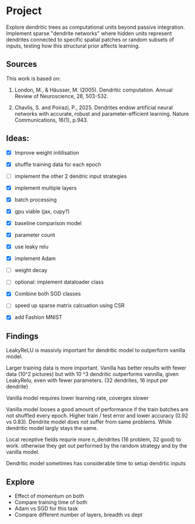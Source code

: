 # Project

Explore dendritic trees as computational units beyond passive integration.
Implement sparse "dendrite networks" where hidden units represent dendrites connected to
specific spatial patches or random subsets of inputs, testing how this structural prior affects
learning.

## Sources
This work is based on:

1. London, M., & Häusser, M. (2005). Dendritic computation. Annual Review of
Neuroscience, 28, 503-532.

2. Chavlis, S. and Poirazi, P., 2025. Dendrites endow artificial neural networks with
accurate, robust and parameter-efficient learning. Nature Communications, 16(1), p.943.



## Ideas:

- [x] Improve weight initilisation
- [x] shuffle training data for each epoch
- [ ] implement the other 2 dendric input strategies
- [x] implement multiple layers
- [x] batch processing
- [x] gpu viable (jax, cupy?)
- [x] baseline comparison model
- [x] parameter count 
- [x] use leaky relu
- [x] implement Adam
- [ ] weight decay
- [ ] optional: implement dataloader class
- [x] Combine both SGD classes
- [ ] speed up sparse matrix calcuation using CSR
- [x] add Fashion MNIST


## Findings

LeakyReLU is massivly important for dendritic model to outperform vanilla model.

Larger training data is more important. Vanilla has better results with fewer data (10^2 pictures) but with 10 ^3 dendritic outperforms vannilla, given LeakyRelu, even with fewer parameters. (32 dendrites, 16 input per dendrite)

Vanilla model requires lower learning rate, coverges slower

Vanilla model looses a good amount of performance if the train batches are not shuffled every epoch. Higher train / test error and lower accuracy (0.92 vs 0.83). Dendrite model does not suffer from same problems. While dendritic model largly stays the same.

Local receptive fields requrie more n_dendrites (16 problem, 32 good) to work. otherwise they get out performed by the random strategy and by the vanilla model.

Dendritic model sometimes has considerable time to setup dendrtic inputs

## Explore

- Effect of momentum on both
- Compare training time of both
- Adam vs SGD for this task
- Compare different number of layers, breadth vs dept